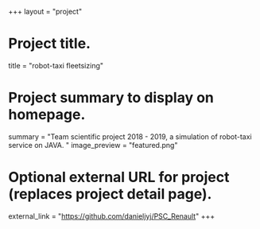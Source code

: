+++
layout = "project"

# Project title.
title = "robot-taxi fleetsizing"

# Project summary to display on homepage.
summary = "Team scientific project 2018 - 2019, a simulation of robot-taxi service on JAVA. "
image_preview = "featured.png"

# Optional external URL for project (replaces project detail page).
external_link = "https://github.com/danieljyj/PSC_Renault"
+++
